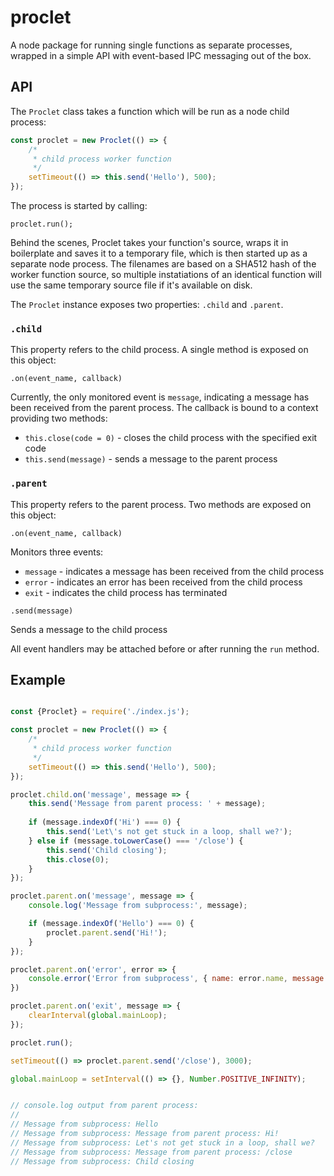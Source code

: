 # proclet

A node package for running single functions as separate processes, wrapped in a simple API with event-based IPC messaging out of the box.

## API

The `Proclet` class takes a function which will be run as a node child process:

```javascript
const proclet = new Proclet(() => {
    /*
     * child process worker function
     */
    setTimeout(() => this.send('Hello'), 500);
});
```

The process is started by calling:
```
proclet.run();
```

Behind the scenes, Proclet takes your function's source, wraps it in boilerplate and saves it to a temporary file, which is then started up as a separate node process. The filenames are based on a SHA512 hash of the worker function source, so multiple instatiations of an identical function will use the same temporary source file if it's available on disk.

The `Proclet` instance exposes two properties: `.child` and `.parent`.

### `.child`

This property refers to the child process. A single method is exposed on this object:

```
.on(event_name, callback)
```

Currently, the only monitored event is `message`, indicating a message has been received from the parent process. The callback is bound to a context providing two methods:
 - `this.close(code = 0)` - closes the child process with the specified exit code
 - `this.send(message)` - sends a message to the parent process


### `.parent`

This property refers to the parent process. Two methods are exposed on this object:

```
.on(event_name, callback)
```
Monitors three events:
- `message` - indicates a message has been received from the child process
- `error` - indicates an error has been received from the child process
- `exit` - indicates the child process has terminated

```
.send(message)
```
Sends a message to the child process

All event handlers may be attached before or after running the `run` method.

## Example

```javascript

const {Proclet} = require('./index.js');

const proclet = new Proclet(() => {
    /*
     * child process worker function
     */
    setTimeout(() => this.send('Hello'), 500);
});

proclet.child.on('message', message => {
    this.send('Message from parent process: ' + message);
    
    if (message.indexOf('Hi') === 0) {
        this.send('Let\'s not get stuck in a loop, shall we?');
    } else if (message.toLowerCase() === '/close') {
        this.send('Child closing');
        this.close(0);
    }
});

proclet.parent.on('message', message => {
    console.log('Message from subprocess:', message);

    if (message.indexOf('Hello') === 0) {
        proclet.parent.send('Hi!');
    }
});

proclet.parent.on('error', error => {
    console.error('Error from subprocess', { name: error.name, message: error.message, stack: error.stack });
})

proclet.parent.on('exit', message => {
    clearInterval(global.mainLoop);
});

proclet.run();

setTimeout(() => proclet.parent.send('/close'), 3000);

global.mainLoop = setInterval(() => {}, Number.POSITIVE_INFINITY);


// console.log output from parent process:
//
// Message from subprocess: Hello
// Message from subprocess: Message from parent process: Hi!
// Message from subprocess: Let's not get stuck in a loop, shall we?
// Message from subprocess: Message from parent process: /close
// Message from subprocess: Child closing

```
